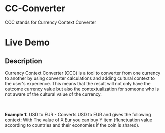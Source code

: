 # CC-Converter
CCC stands for Currency Context Converter


<h1>Live Demo</h1>

<h2>Description</h2>

<p> Currency Context Converter (CCC) is a tool to converter from one currency to another by using converter calculations and adding cultural context to the user's experience. This means that the result will not only have the outcome currency value but also the contextualization for someone who is not aware of the cultural value of the currency.
  
  <br></br>
  <b>Example 1:</b> USD to EUR - Converts USD to EUR and gives the following context: With The value of X Eur you can buy Y item (flunctuation value according to countries and their economies if the coin is shared). 
